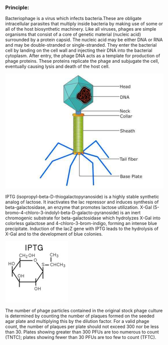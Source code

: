 ### Principle:

Bacteriophage is a virus which infects bacteria.These  are obligate intracellular parasites that multiply inside bacteria by making use of some or all of the host biosynthetic machinery. Like all viruses, phages are simple organisms that consist of a core of genetic material (nucleic acid)  surrounded by a protein capsid. The nucleic acid may be either DNA or RNA and may be double-stranded or single-stranded. They enter the bacterial cell by landing on the cell wall and injecting their DNA into the bacterial cytoplasm. After entry, the phage DNA acts as a template for production of phage proteins. These proteins replicate the phage and subjugate the cell, eventually causing lysis and death of the host cell.  


<img src="images/1.png" title="" />

IPTG (isopropyl-beta-D-thiogalactopyranoside) is a highly stable synthetic analog of lactose. It inactivates the lac repressor and induces synthesis of beta-galactosidase, an enzyme that promotes lactose utilization. X-Gal (5-bromo-4-chloro-3-indolyl-beta-D-galacto-pyranoside) is an inert chromogenic substrate for beta-galactosidase which hydrolyzes X-Gal into colorless galactose and 4-chloro-3-brom-indigo, forming an intense blue precipitate. Induction of the lacZ gene with IPTG leads to the hydrolysis of X-Gal and to the development of blue colonies.

 
<img src="images/2.png" title="" />


 The number of phage particles contained in the original stock phage culture is determined by counting the number of plaques formed on the seeded agar plate and multiplying this by the dilution factor. For a valid phage count, the number of plaques per plate should not exceed 300 nor be less than 30. Plates showing greater than 300 PFUs are too numerous to count (TNTC); plates showing fewer than 30 PFUs are too few to count (TFTC).
